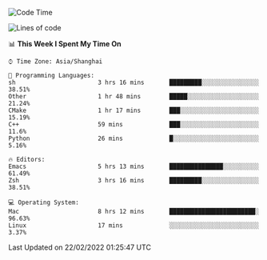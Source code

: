 <!--START_SECTION:waka-->
![Code Time](http://img.shields.io/badge/Code%20Time-623%20hrs%2030%20mins-blue)

![Lines of code](https://img.shields.io/badge/From%20Hello%20World%20I%27ve%20Written-22%20Thousand%20lines%20of%20code-blue)

📊 **This Week I Spent My Time On** 

```text
⌚︎ Time Zone: Asia/Shanghai

💬 Programming Languages: 
sh                       3 hrs 16 mins       █████████░░░░░░░░░░░░░░░░   38.51% 
Other                    1 hr 48 mins        █████░░░░░░░░░░░░░░░░░░░░   21.24% 
CMake                    1 hr 17 mins        ███░░░░░░░░░░░░░░░░░░░░░░   15.19% 
C++                      59 mins             ███░░░░░░░░░░░░░░░░░░░░░░   11.6% 
Python                   26 mins             █░░░░░░░░░░░░░░░░░░░░░░░░   5.16%

🔥 Editors: 
Emacs                    5 hrs 13 mins       ███████████████░░░░░░░░░░   61.49% 
Zsh                      3 hrs 16 mins       █████████░░░░░░░░░░░░░░░░   38.51%

💻 Operating System: 
Mac                      8 hrs 12 mins       ████████████████████████░   96.63% 
Linux                    17 mins             ░░░░░░░░░░░░░░░░░░░░░░░░░   3.37%

```


 Last Updated on 22/02/2022 01:25:47 UTC
<!--END_SECTION:waka-->

